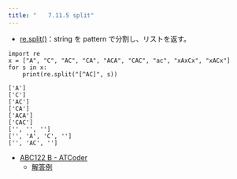 ```yaml
---
title: "　　7.11.5 split"
---
```


* [re.split()](https://docs.python.org/ja/3/library/re.html#re.Pattern.split)：string を pattern で分割し、リストを返す。

```python:サンプルコード
import re
x = ["A", "C", "AC", "CA", "ACA", "CAC", "ac", "xAxCx", "xACx"]
for s in x:
    print(re.split("[^AC]", s))
```

```text:実行結果
['A']
['C']
['AC']
['CA']
['ACA']
['CAC']
['', '', '']
['', 'A', 'C', '']
['', 'AC', '']
```

- [ABC122 B - ATCoder](https://atcoder.jp/contests/abc122/tasks/abc122_b)
    - [解答例](https://atcoder.jp/contests/abc122/submissions/18295901)